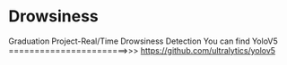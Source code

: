 # Drowsiness
Graduation Project-Real/Time Drowsiness Detection
You can find YoloV5 =======================>>> https://github.com/ultralytics/yolov5
